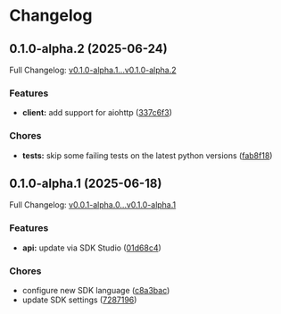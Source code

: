 # Changelog

## 0.1.0-alpha.2 (2025-06-24)

Full Changelog: [v0.1.0-alpha.1...v0.1.0-alpha.2](https://github.com/Tensorbaseai/tensorbase-python/compare/v0.1.0-alpha.1...v0.1.0-alpha.2)

### Features

* **client:** add support for aiohttp ([337c6f3](https://github.com/Tensorbaseai/tensorbase-python/commit/337c6f32a2a01828e0fc1780c28e74fff925078e))


### Chores

* **tests:** skip some failing tests on the latest python versions ([fab8f18](https://github.com/Tensorbaseai/tensorbase-python/commit/fab8f181a8ff2932682ffbd3e75cc0190a263f4a))

## 0.1.0-alpha.1 (2025-06-18)

Full Changelog: [v0.0.1-alpha.0...v0.1.0-alpha.1](https://github.com/Tensorbaseai/tensorbase-python/compare/v0.0.1-alpha.0...v0.1.0-alpha.1)

### Features

* **api:** update via SDK Studio ([01d68c4](https://github.com/Tensorbaseai/tensorbase-python/commit/01d68c4083ef6e8741ff350fa5b6b15c90dc42d0))


### Chores

* configure new SDK language ([c8a3bac](https://github.com/Tensorbaseai/tensorbase-python/commit/c8a3bacd10a12f6738eccc1cbe4e84b3cbd05931))
* update SDK settings ([7287196](https://github.com/Tensorbaseai/tensorbase-python/commit/7287196c2a15ff9d14cc3984c5fbed8c68d8cef0))
